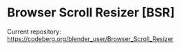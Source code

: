# Browser Scroll Resizer [BSR]
Current repository: https://codeberg.org/blender_user/Browser_Scroll_Resizer
